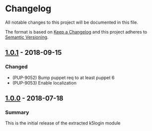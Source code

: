 # Changelog

All notable changes to this project will be documented in this file.

The format is based on [Keep a Changelog](http://keepachangelog.com/en/1.0.0/) and this project adheres to [Semantic Versioning](http://semver.org).

## [1.0.1] - 2018-09-15
### Changed
- (PUP-9052) Bump puppet req to at least puppet 6
- (PUP-9053) Enable localization

## [1.0.0] - 2018-07-18
### Summary
This is the initial release of the extracted k5login module

[1.0.1]: https://github.com/puppetlabs/puppetlabs-k5login_core/compare/1.0.0...1.0.1
[1.0.0]: https://github.com/puppetlabs/puppetlabs-k5login_core/releases/tag/1.0.0
